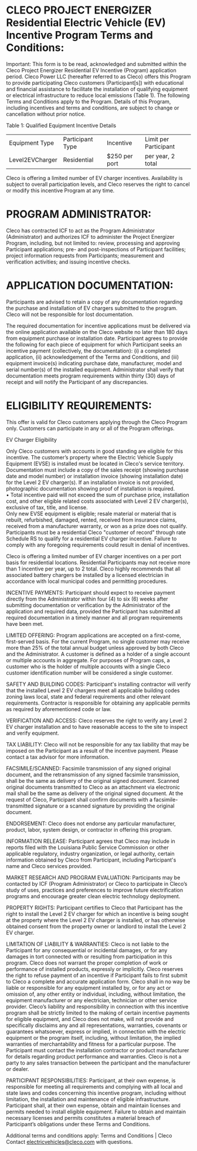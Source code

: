 # CLECO PROJECT ENERGIZER Residential Electric Vehicle (EV) Incentive Program Terms and Conditions:  

Important: This form is to be read, acknowledged and submitted within the Cleco Project Energizer Residential EV Incentive (Program) application period. Cleco Power LLC (hereafter referred to as Cleco) offers this Program to provide participating Cleco customers (Participant[s]) with educational and financial assistance to facilitate the installation of qualifying equipment or electrical infrastructure to reduce local emissions (Table 1). The following Terms and Conditions apply to the Program. Details of this Program, including incentives and terms and conditions, are subject to change or cancellation without prior notice.  

Table 1: Qualified Equipment Incentive Details   


<html><body><table><tr><td>Equipment Type</td><td>Participant Type</td><td>Incentive</td><td>Limit per Participant</td></tr><tr><td>Level2EVCharger</td><td>Residential</td><td>$250 per port</td><td>per year, 2 total</td></tr></table></body></html>  

Cleco is offering a limited number of EV charger incentives. Availability is subject to overall participation levels, and Cleco reserves the right to cancel or modify this incentive Program at any time.  

# PROGRAM ADMINISTRATOR:  

Cleco has contracted ICF to act as the Program Administrator (Administrator) and authorizes ICF to administer the Project Energizer Program, including, but not limited to: review, processing and approving Participant applications; pre- and post-inspections of Participant facilities; project information requests from Participants; measurement and verification activities; and issuing incentive checks.  

# APPLICATION DOCUMENTATION:  

Participants are advised to retain a copy of any documentation regarding the purchase and installation of EV chargers submitted to the program. Cleco will not be responsible for lost documentation.  

The required documentation for incentive applications must be delivered via the online application available on the Cleco website no later than 180 days from equipment purchase or installation date. Participant agrees to provide the following for each piece of equipment for which Participant seeks an incentive payment (collectively, the documentation): (i) a completed application, (ii) acknowledgement of the Terms and Conditions, and (iii) equipment invoice(s) indicating purchase date, manufacturer, model and serial number(s) of the installed equipment. Administrator shall verify that documentation meets program requirements within thirty (30) days of receipt and will notify the Participant of any discrepancies.  

# ELIGIBILITY REQUIREMENTS:  

This offer is valid for Cleco customers applying through the Cleco Program only. Customers can participate in any or all of the Program offerings.  

EV Charger Eligibility  

Only Cleco customers with accounts in good standing are eligible for this incentive. The customer’s property where the Electric Vehicle Supply Equipment (EVSE) is installed must be located in Cleco's service territory. Documentation must include a copy of the sales receipt (showing purchase date and model number) or installation invoice (showing installation date) for the Level 2 EV charger(s). If an installation invoice is not provided, photographic documentation showing proof of installation is required.   
• Total incentive paid will not exceed the sum of purchase price, installation cost, and other eligible related costs associated with Level 2 EV charger(s), exclusive of tax, title, and license.   
Only new EVSE equipment is eligible; resale material or material that is rebuilt, refurbished, damaged, rented, received from insurance claims, received from a manufacturer warranty, or won as a prize does not qualify. Participants must be a residential Cleco "customer of record" through rate Schedule RS to qualify for a residential EV charger incentive. Failure to comply with any foregoing requirements could result in denial of incentives.  

Cleco is offering a limited number of EV charger incentives on a per port basis for residential locations. Residential Participants may not receive more than 1 incentive per year, up to 2 total. Cleco highly recommends that all associated battery chargers be installed by a licensed electrician in accordance with local municipal codes and permitting procedures.  

INCENTIVE PAYMENTS: Participant should expect to receive payment directly from the Administrator within four (4) to six (6) weeks after submitting documentation or verification by the Administrator of the application and required data, provided the Participant has submitted all required documentation in a timely manner and all program requirements have been met.  

LIMITED OFFERING: Program applications are accepted on a first-come, first-served basis. For the current Program, no single customer may receive more than $25\%$ of the total annual budget unless approved by both Cleco and the Administrator. A customer is defined as a holder of a single account or multiple accounts in aggregate. For purposes of Program caps, a customer who is the holder of multiple accounts with a single Cleco customer identification number will be considered a single customer.  

SAFETY AND BUILDING CODES: Participant's installing contractor will verify that the installed Level 2 EV chargers meet all applicable building codes zoning laws local, state and federal requirements and other relevant requirements. Contractor is responsible for obtaining any applicable permits as required by aforementioned code or law.  

VERIFICATION AND ACCESS: Cleco reserves the right to verify any Level 2 EV charger installation and to have reasonable access to the site to inspect and verify equipment.  

TAX LIABILITY: Cleco will not be responsible for any tax liability that may be imposed on the Participant as a result of the incentive payment. Please contact a tax advisor for more information.  

FACSIMILE/SCANNED: Facsimile transmission of any signed original document, and the retransmission of any signed facsimile transmission, shall be the same as delivery of the original signed document. Scanned original documents transmitted to Cleco as an attachment via electronic mail shall be the same as delivery of the original signed document. At the request of Cleco, Participant shall confirm documents with a facsimile-transmitted signature or a scanned signature by providing the original document.  

ENDORSEMENT: Cleco does not endorse any particular manufacturer, product, labor, system design, or contractor in offering this program.  

INFORMATION RELEASE: Participant agrees that Cleco may include in reports filed with the Louisiana Public Service Commission or other applicable regulatory, industry organization, or legal authority, certain information obtained by Cleco from Participant, including Participant's name and Cleco services provided.  

MARKET RESEARCH AND PROGRAM EVALUATION: Participants may be contacted by ICF (Program Administrator) or Cleco to participate in Cleco’s study of uses, practices and preferences to improve future electrification programs and encourage greater clean electric technology deployment.  

PROPERTY RIGHTS: Participant certifies to Cleco that Participant has the right to install the Level 2 EV charger for which an incentive is being sought at the property where the Level 2 EV charger is installed, or has otherwise obtained consent from the property owner or landlord to install the Level 2 EV charger.  

LIMITATION OF LIABILITY & WARRANTIES: Cleco is not liable to the Participant for any consequential or incidental damages, or for any damages in tort connected with or resulting from participation in this program. Cleco does not warrant the proper completion of work or performance of installed products, expressly or implicitly. Cleco reserves the right to refuse payment of an incentive if Participant fails to first submit to Cleco a complete and accurate application form. Cleco shall in no way be liable or responsible for any equipment installed by, or for any act or omission of, any other entity or individual, including, without limitation, the equipment manufacturer or any electrician, technician or other service provider. Cleco’s liability and responsibility in connection with this incentive program shall be strictly limited to the making of certain incentive payments for eligible equipment, and Cleco does not make, will not provide and specifically disclaims any and all representations, warranties, covenants or guarantees whatsoever, express or implied, in connection with the electric equipment or the program itself, including, without limitation, the implied warranties of merchantability and fitness for a particular purpose. The Participant must contact the installation contractor or product manufacturer for details regarding product performance and warranties. Cleco is not a party to any sales transaction between the participant and the manufacturer or dealer.  

PARTICIPANT RESPONSIBILITIES: Participant, at their own expense, is responsible for meeting all requirements and complying with all local and state laws and codes concerning this incentive program, including without limitation, the installation and maintenance of eligible infrastructure. Participant shall, at their own expense, obtain and maintain licenses and permits needed to install eligible equipment. Failure to obtain and maintain necessary licenses and permits constitutes a material breach of Participant’s obligations under these Terms and Conditions.  

Additional terms and conditions apply: Terms and Conditions | Cleco Contact electricvehicles@cleco.com with questions.  